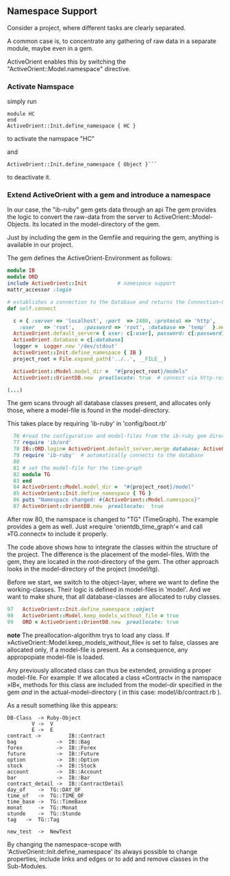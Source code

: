 ## Namespace Support

Consider a project, where different tasks are clearly separated. 

A common case is, to concentrate any gathering of raw data in a separate module, maybe even in a gem.

ActiveOrient enables this by switching the "ActiveOrient::Model.namespace" directive.

### Activate Namspace

simply run
```
module HC
end
ActiveOrient::Init.define_namespace { HC }
```
to activate the namspace "HC" 

and 
```
ActiveOrient::Init.define_namespace { Object }```
```
to deactivate it.

### Extend ActiveOrient with a gem and introduce a namespace

In our case, the "ib-ruby" gem gets data through an api 
The gem provides the logic to convert the raw-data from the server to ActiveOrient::Model-Objects.
Its located in the model-directory of the gem.

Just by including the gem in the Gemfile and requiring the gem, anything is available in our project.

The gem defines the ActiveOrient-Environment as follows:
```ruby
module IB                                
module ORD                             
include ActiveOrient::Init          # namespace support
mattr_accessor :login 

# establishes a connection to the Database and returns the Connection-Object (an ActiveOrient::OrientDB.         …instance)
def self.connect                  

  c = { :server => 'localhost', :port  => 2480,	:protocol => 'http',       
	:user   => 'root',   :password => 'root', :database => 'temp'  }.merge login.presence || {}
  ActiveOrient.default_server= { user: c[:user], password: c[:password] , server: c[:server], port: c[:port]  }
  ActiveOrient.database = c[:database]
  logger =  Logger.new '/dev/stdout'
  ActiveOrient::Init.define_namespace { IB } 
  project_root = File.expand_path('../..', __FILE__)

  ActiveOrient::Model.model_dir =  "#{project_root}/models"
  ActiveOrient::OrientDB.new  preallocate: true  # connect via http-rest

(...)
  ```
The gem scans through all database classes present, and allocates only those, where a model-file
is found in the model-directory. 

This takes place by requiring 'ib-ruby' in 'config/boot.rb'

```ruby
  76 #read the configuration and model-files from the ib-ruby gem directotry
  77 require 'ib/ord'
  78 IB::ORD.login= ActiveOrient.default_server.merge database: ActiveOrient.database
  79 require 'ib-ruby'  # automatically connects to the database
  80 
  81 # set the model-file for the time-graph
  82 module TG
  83 end
  84 ActiveOrient::Model.model_dir =  "#{project_root}/model"
  85 ActiveOrient::Init.define_namespace { TG }
  86 puts "Namespace changed: #{ActiveOrient::Model.namespace}"
  87 ActiveOrient::OrientDB.new  preallocate:  true

```

After row 80, the namspace is changed to "TG" (TimeGraph).  The example provides a gem as well. Just 
»require 'orientdb_time_graph'« and call »TG.connect« to include it properly.

The code above shows how to integrate the classes within the structure of the project. The difference is the placement
of the model-files. With the gem, they are located in the root-directory of the gem. The other approach looks in the model-directory of the project (model/tg).

Before we start, we  switch to the object-layer, where we want to define the working-classes. Their 
logic is defined in model-files in 'model'. And we want to make shure, that all database-classes are allocated
to ruby classes. 

```ruby
97   ActiveOrient::Init.define_namespace :object
98   ActiveOrient::Model.keep_models_without_file = true
99   ORD = ActiveOrient::OrientDB.new  preallocate: true
```

**note** The preallocation-algorithm trys to load any class. If »ActiveOrient::Model.keep_models_without_file«
is set to false, classes are allocated only, if a model-file is present. As a consequence, any appropopiate
model-file is loaded. 

Any  previously allocated class can thus be extended, providing a proper model-file. For example: If we 
allocated a class «Contract« in the namspace »IB«, methods for this class are included from the model-dir specified in the gem *and* in the actual-model-directory ( in this case: model/ib/contract.rb ). 


As a result something like this appears:

```
DB-Class  -> Ruby-Object
		V ->  V
		E ->  E
contract ->  		IB::Contract
bag				->  IB::Bag
forex			->  IB::Forex
future			->  IB::Future
option			->  IB::Option
stock			->  IB::Stock
account			->  IB::Account
bar				->  IB::Bar
contract_detail ->  IB::ContractDetail
day_of	  ->  TG::DAY_OF
time_of	  ->  TG::TIME_OF
time_base ->  TG::TimeBase
monat	  ->  TG::Monat
stunde	  ->  TG::Stunde
tag	  ->  TG::Tag

new_test  ->  NewTest

```

By changing the namespace-scope with  'ActiveOrient::Init.define_namespace'  its always possible to 
change properties, include links and edges or to add  and remove classes in the Sub-Modules.

